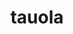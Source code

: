 ---
title: "tauola"
layout: cache
categories: [package, develop]
meta: {"versions": ["1.1.8"], "compilers": ["gcc@=11.4.0"], "oss": ["ubuntu22.04"], "platforms": ["linux"], "targets": ["x86_64_v3"], "stacks": ["hep", "root"], "num_specs": 9, "num_specs_by_stack": {"hep": 9, "root": 9}}
spec_details: [{"hash": "7s6toesqlwxl3a3oo67ofpx5x3p6uqxd", "compiler": "gcc@=11.4.0", "versions": ["1.1.8"], "os": "ubuntu22.04", "platform": "linux", "target": "x86_64_v3", "variants": ["build_system=autotools", "cxxstd=20", "+hepmc", "+hepmc3", "+lhapdf"], "stacks": ["hep", "root"], "size": "-", "tarball": "https://binaries.spack.io/develop/build_cache/linux-ubuntu22.04-x86_64_v3/gcc-11.4.0/tauola-1.1.8/linux-ubuntu22.04-x86_64_v3-gcc-11.4.0-tauola-1.1.8-7s6toesqlwxl3a3oo67ofpx5x3p6uqxd.spack"}, {"hash": "ut4dlxfdhh5mb4i2lx5q4qruq5dndcmf", "compiler": "gcc@=11.4.0", "versions": ["1.1.8"], "os": "ubuntu22.04", "platform": "linux", "target": "x86_64_v3", "variants": ["build_system=autotools", "cxxstd=20", "+hepmc", "+hepmc3", "+lhapdf"], "stacks": ["hep", "root"], "size": "-", "tarball": "https://binaries.spack.io/develop/build_cache/linux-ubuntu22.04-x86_64_v3/gcc-11.4.0/tauola-1.1.8/linux-ubuntu22.04-x86_64_v3-gcc-11.4.0-tauola-1.1.8-ut4dlxfdhh5mb4i2lx5q4qruq5dndcmf.spack"}, {"hash": "sio7w4hvksioswt3wwos7rkj2ci2iu3o", "compiler": "gcc@=11.4.0", "versions": ["1.1.8"], "os": "ubuntu22.04", "platform": "linux", "target": "x86_64_v3", "variants": ["build_system=autotools", "cxxstd=20", "+hepmc", "+hepmc3", "+lhapdf"], "stacks": ["hep", "root"], "size": "-", "tarball": "https://binaries.spack.io/develop/build_cache/linux-ubuntu22.04-x86_64_v3/gcc-11.4.0/tauola-1.1.8/linux-ubuntu22.04-x86_64_v3-gcc-11.4.0-tauola-1.1.8-sio7w4hvksioswt3wwos7rkj2ci2iu3o.spack"}, {"hash": "26vq2u2phpaadyuuiaxwobqeldccdk7j", "compiler": "gcc@=11.4.0", "versions": ["1.1.8"], "os": "ubuntu22.04", "platform": "linux", "target": "x86_64_v3", "variants": ["build_system=autotools", "cxxstd=20", "+hepmc", "+hepmc3", "+lhapdf"], "stacks": ["hep", "root"], "size": "-", "tarball": "https://binaries.spack.io/develop/build_cache/linux-ubuntu22.04-x86_64_v3/gcc-11.4.0/tauola-1.1.8/linux-ubuntu22.04-x86_64_v3-gcc-11.4.0-tauola-1.1.8-26vq2u2phpaadyuuiaxwobqeldccdk7j.spack"}, {"hash": "rrkf6hdadbvohr47oou2e5b43n5xo6vp", "compiler": "gcc@=11.4.0", "versions": ["1.1.8"], "os": "ubuntu22.04", "platform": "linux", "target": "x86_64_v3", "variants": ["build_system=autotools", "cxxstd=20", "+hepmc", "+hepmc3", "+lhapdf"], "stacks": ["hep", "root"], "size": "-", "tarball": "https://binaries.spack.io/develop/build_cache/linux-ubuntu22.04-x86_64_v3/gcc-11.4.0/tauola-1.1.8/linux-ubuntu22.04-x86_64_v3-gcc-11.4.0-tauola-1.1.8-rrkf6hdadbvohr47oou2e5b43n5xo6vp.spack"}, {"hash": "fgb53qswjj7pgplf6wekbpfqvxkmozfm", "compiler": "gcc@=11.4.0", "versions": ["1.1.8"], "os": "ubuntu22.04", "platform": "linux", "target": "x86_64_v3", "variants": ["build_system=autotools", "cxxstd=20", "+hepmc", "+hepmc3", "+lhapdf"], "stacks": ["hep", "root"], "size": "-", "tarball": "https://binaries.spack.io/develop/build_cache/linux-ubuntu22.04-x86_64_v3/gcc-11.4.0/tauola-1.1.8/linux-ubuntu22.04-x86_64_v3-gcc-11.4.0-tauola-1.1.8-fgb53qswjj7pgplf6wekbpfqvxkmozfm.spack"}, {"hash": "jiqrvawdxshhqziulfdvchv7vgkgwuib", "compiler": "gcc@=11.4.0", "versions": ["1.1.8"], "os": "ubuntu22.04", "platform": "linux", "target": "x86_64_v3", "variants": ["build_system=autotools", "cxxstd=20", "+hepmc", "+hepmc3", "+lhapdf"], "stacks": ["hep", "root"], "size": "-", "tarball": "https://binaries.spack.io/develop/build_cache/linux-ubuntu22.04-x86_64_v3/gcc-11.4.0/tauola-1.1.8/linux-ubuntu22.04-x86_64_v3-gcc-11.4.0-tauola-1.1.8-jiqrvawdxshhqziulfdvchv7vgkgwuib.spack"}, {"hash": "sswssl4dwohjfuuvv7wbte66b26ysnpi", "compiler": "gcc@=11.4.0", "versions": ["1.1.8"], "os": "ubuntu22.04", "platform": "linux", "target": "x86_64_v3", "variants": ["build_system=autotools", "cxxstd=20", "+hepmc", "+hepmc3", "+lhapdf"], "stacks": ["hep", "root"], "size": "-", "tarball": "https://binaries.spack.io/develop/build_cache/linux-ubuntu22.04-x86_64_v3/gcc-11.4.0/tauola-1.1.8/linux-ubuntu22.04-x86_64_v3-gcc-11.4.0-tauola-1.1.8-sswssl4dwohjfuuvv7wbte66b26ysnpi.spack"}, {"hash": "zfdlddop564i66f652jpj6fnsqe3kg6w", "compiler": "gcc@=11.4.0", "versions": ["1.1.8"], "os": "ubuntu22.04", "platform": "linux", "target": "x86_64_v3", "variants": ["build_system=autotools", "cxxstd=20", "+hepmc", "+hepmc3", "+lhapdf"], "stacks": ["hep", "root"], "size": "-", "tarball": "https://binaries.spack.io/develop/build_cache/linux-ubuntu22.04-x86_64_v3/gcc-11.4.0/tauola-1.1.8/linux-ubuntu22.04-x86_64_v3-gcc-11.4.0-tauola-1.1.8-zfdlddop564i66f652jpj6fnsqe3kg6w.spack"}]
---